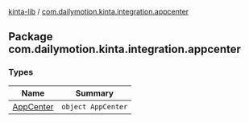 [kinta-lib](../index.md) / [com.dailymotion.kinta.integration.appcenter](./index.md)

## Package com.dailymotion.kinta.integration.appcenter

### Types

| Name | Summary |
|---|---|
| [AppCenter](-app-center/index.md) | `object AppCenter` |
